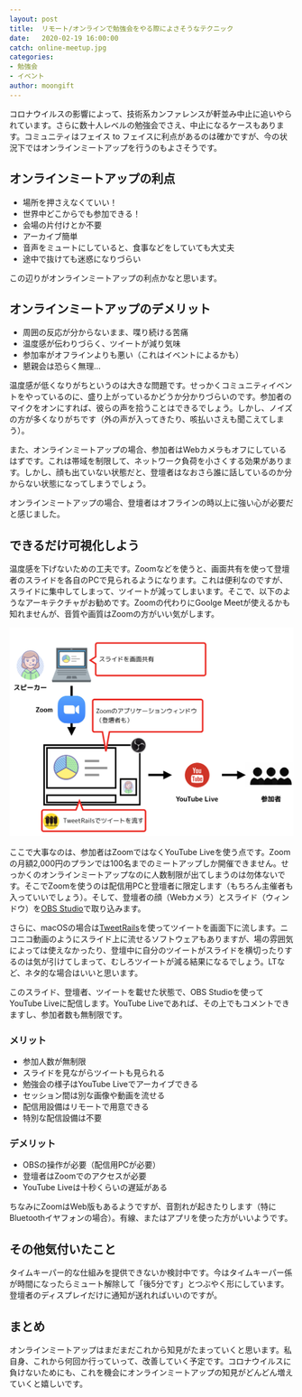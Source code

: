 ```yaml
---
layout: post
title:  リモート/オンラインで勉強会をやる際によさそうなテクニック
date:   2020-02-19 16:00:00
catch: online-meetup.jpg
categories:
- 勉強会
- イベント
author: moongift
---
```


コロナウイルスの影響によって、技術系カンファレンスが軒並み中止に追いやられています。さらに数十人レベルの勉強会でさえ、中止になるケースもあります。コミュニティはフェイス to フェイスに利点があるのは確かですが、今の状況下ではオンラインミートアップを行うのもよさそうです。

## オンラインミートアップの利点

- 場所を押さえなくていい！
- 世界中どこからでも参加できる！
- 会場の片付けとか不要
- アーカイブ簡単
- 音声をミュートにしていると、食事などをしていても大丈夫
- 途中で抜けても迷惑になりづらい

この辺りがオンラインミートアップの利点かなと思います。

## オンラインミートアップのデメリット

- 周囲の反応が分からないまま、喋り続ける苦痛
- 温度感が伝わりづらく、ツイートが減り気味
- 参加率がオフラインよりも悪い（これはイベントによるかも）
- 懇親会は恐らく無理…

温度感が低くなりがちというのは大きな問題です。せっかくコミュニティイベントをやっているのに、盛り上がっているかどうか分かりづらいのです。参加者のマイクをオンにすれば、彼らの声を拾うことはできるでしょう。しかし、ノイズの方が多くなりがちです（外の声が入ってきたり、咳払いさえも聞こえてしまう）。

また、オンラインミートアップの場合、参加者はWebカメラもオフにしているはずです。これは帯域を制限して、ネットワーク負荷を小さくする効果があります。しかし、顔も出ていない状態だと、登壇者はなおさら誰に話しているのか分からない状態になってしまうでしょう。

オンラインミートアップの場合、登壇者はオフラインの時以上に強い心が必要だと感じました。

## できるだけ可視化しよう

温度感を下げないための工夫です。Zoomなどを使うと、画面共有を使って登壇者のスライドを各自のPCで見られるようになります。これは便利なのですが、スライドに集中してしまって、ツイートが減ってしまいます。そこで、以下のようなアーキテクチャがお勧めです。Zoomの代わりにGoolge Meetが使えるかも知れませんが、音質や画質はZoomの方がいい気がします。

![](/images/articles/online-meetup-architecture.png)

ここで大事なのは、参加者はZoomではなくYouTube Liveを使う点です。Zoomの月額2,000円のプランでは100名までのミートアップしか開催できません。せっかくのオンラインミートアップなのに人数制限が出てしまうのは勿体ないです。そこでZoomを使うのは配信用PCと登壇者に限定します（もちろん主催者も入っていいでしょう）。そして、登壇者の顔（Webカメラ）とスライド（ウィンドウ）を[OBS Studio](https://obsproject.com/ja/)で取り込みます。

さらに、macOSの場合は[TweetRails](https://apps.apple.com/jp/app/tweetrails/id1255826123?mt=12)を使ってツイートを画面下に流します。ニコニコ動画のようにスライド上に流せるソフトウェアもありますが、場の雰囲気によっては使えなかったり、登壇中に自分のツイートがスライドを横切ったりするのは気が引けてしまって、むしろツイートが減る結果になるでしょう。LTなど、ネタ的な場合はいいと思います。

このスライド、登壇者、ツイートを載せた状態で、OBS Studioを使ってYouTube Liveに配信します。YouTube Liveであれば、その上でもコメントできますし、参加者数も無制限です。

### メリット

- 参加人数が無制限
- スライドを見ながらツイートも見られる
- 勉強会の様子はYouTube Liveでアーカイブできる
- セッション間は別な画像や動画を流せる
- 配信用設備はリモートで用意できる
- 特別な配信設備は不要

### デメリット

- OBSの操作が必要（配信用PCが必要）
- 登壇者はZoomでのアクセスが必要
- YouTube Liveは十秒くらいの遅延がある

ちなみにZoomはWeb版もあるようですが、音割れが起きたりします（特にBluetoothイヤフォンの場合）。有線、またはアプリを使った方がいいようです。

## その他気付いたこと

タイムキーパー的な仕組みを提供できないか検討中です。今はタイムキーパー係が時間になったらミュート解除して「後5分です」とつぶやく形にしています。登壇者のディスプレイだけに通知が送れればいいのですが。

## まとめ

オンラインミートアップはまだまだこれから知見がたまっていくと思います。私自身、これから何回か行っていって、改善していく予定です。コロナウイルスに負けないためにも、これを機会にオンラインミートアップの知見がどんどん増えていくと嬉しいです。

